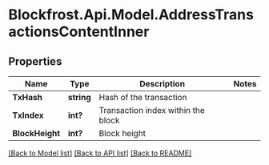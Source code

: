 # Blockfrost.Api.Model.AddressTransactionsContentInner
## Properties

Name | Type | Description | Notes
------------ | ------------- | ------------- | -------------
**TxHash** | **string** | Hash of the transaction | 
**TxIndex** | **int?** | Transaction index within the block | 
**BlockHeight** | **int?** | Block height | 

[[Back to Model list]](../README.md#documentation-for-models) [[Back to API list]](../README.md#documentation-for-api-endpoints) [[Back to README]](../README.md)

